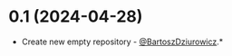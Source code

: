 0.1 (2024-04-28)
===============
* Create new empty repository - [@BartoszDziurowicz](https://github.com/BartekDziurowicz).* 